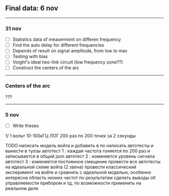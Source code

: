 ## Final data: 6 nov
---
### 31 nov
- [ ] Statistics data of measerment on differen frequency
- [ ] Find the auto delay for different frequencies
- [ ] Depends of result on signal amplitude, from low to max
- [ ] Testing with bias
- [ ] Voight's ideal two-link circuit (low frequency zone??)
- [ ] Construct the centers of the arc
----
### Centers of the arc
???

----
### 5 nov
- [ ] Write theses


1/ 1 вольт 10-100кГЦ ЛОГ
    200 раз по 200 точек за 2 секунды


TODO
написать модель войта и добавить в по
написать автотесты и вынести в тулзы
автотест 1 : каждая частота гоняется по 200 раз и записывается в общий json
автотест 2 : изменяется уровень сигнала
автотест 3 : изменяется постоянное смещение
провести все автотесты на идеальной схеме войта (2 звена)
провести классический эксперимент на войте и сравнить с идеальной моделью, особенно интересна область низких частот
по результатам сделать выводы об управляемости прибором и тд, по возможности применить на реальном деле